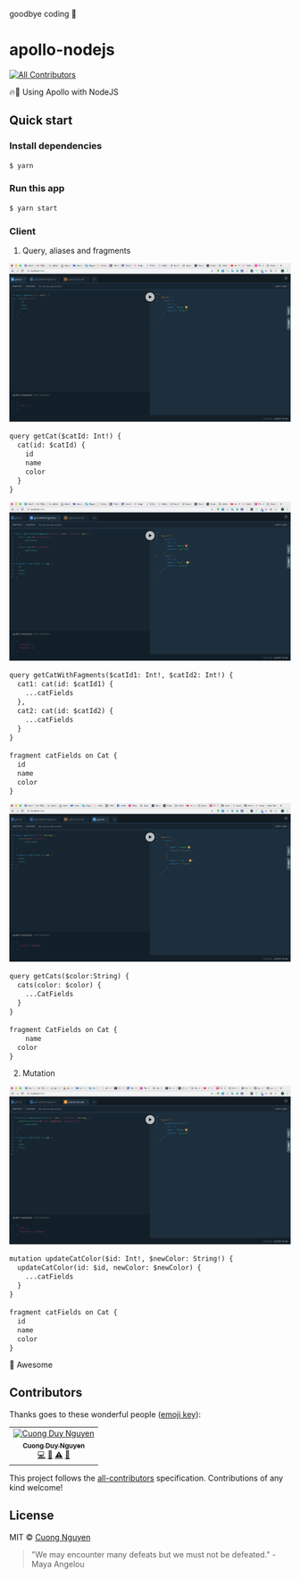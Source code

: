 goodbye coding 👋
# apollo-nodejs

[![All Contributors](https://img.shields.io/badge/all_contributors-1-orange.svg)](#contributors)

🔥💚 Using Apollo with NodeJS

## Quick start

### Install dependencies

```sh
$ yarn
```

### Run this app

```sh
$ yarn start
```

### Client

1. Query, aliases and fragments

![query1](./images/query1.png)

```
query getCat($catId: Int!) {
  cat(id: $catId) {
    id
    name
    color
  }
}
```

![query2](./images/query2.png)

```
query getCatWithFagments($catId1: Int!, $catId2: Int!) {
  cat1: cat(id: $catId1) {
    ...catFields
  },
  cat2: cat(id: $catId2) {
    ...catFields
  }
}

fragment catFields on Cat {
  id
  name
  color
}
```

![query3](./images/query3.png)

```
query getCats($color:String) {
  cats(color: $color) {
    ...CatFields
  }
}

fragment CatFields on Cat {
	name
  color
}
```

2. Mutation

![mutation](./images/mutation.png)

```
mutation updateCatColor($id: Int!, $newColor: String!) {
  updateCatColor(id: $id, newColor: $newColor) {
    ...catFields
  }
}

fragment catFields on Cat {
  id
  name
  color
}
```

🙌 Awesome

## Contributors

Thanks goes to these wonderful people ([emoji key](https://allcontributors.org/docs/en/emoji-key)):

<!-- ALL-CONTRIBUTORS-LIST:START - Do not remove or modify this section -->
<!-- prettier-ignore -->
<table><tr><td align="center"><a href="http://cuongw.me"><img src="https://avatars0.githubusercontent.com/u/34389409?v=4" width="100px;" alt="Cuong Duy Nguyen"/><br /><sub><b>Cuong Duy Nguyen</b></sub></a><br /><a href="https://github.com/cuongw/thinid/commits?author=cuongw" title="Code">💻</a> <a href="https://github.com/cuongw/thinid/commits?author=cuongw" title="Documentation">📖</a> <a href="https://github.com/cuongw/thinid/commits?author=cuongw" title="Tests">⚠️</a> <a href="#review-cuongw" title="Reviewed Pull Requests">👀</a></td></tr></table>

<!-- ALL-CONTRIBUTORS-LIST:END -->

This project follows the [all-contributors](https://github.com/all-contributors/all-contributors) specification. Contributions of any kind welcome!

## License

MIT © [Cuong Nguyen](https://www.linkedin.com/in/cuong9/)


<!-- INSPIRATIONAL_QUOTE_START -->
> "We may encounter many defeats but we must not be defeated." - Maya Angelou
<!-- INSPIRATIONAL_QUOTE_END -->
